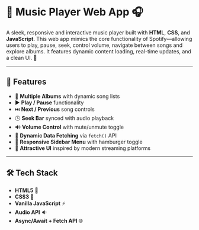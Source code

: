 # 🎵 Music Player Web App 🎧

A sleek, responsive and interactive music player built with **HTML**, **CSS**, and **JavaScript**. This web app mimics the core functionality of Spotify—allowing users to play, pause, seek, control volume, navigate between songs and explore albums. It features dynamic content loading, real-time updates, and a clean UI. 🚀

---

## 🌟 Features

- 🎼 **Multiple Albums** with dynamic song lists
- ▶️ **Play / Pause** functionality
- ⏭️ **Next / Previous** song controls
- 🕒 **Seek Bar** synced with audio playback
- 🔊 **Volume Control** with mute/unmute toggle
- 📁 **Dynamic Data Fetching** via `fetch()` API
- 📱 **Responsive Sidebar Menu** with hamburger toggle
- 🎨 **Attractive UI** inspired by modern streaming platforms

---

## 🛠️ Tech Stack

- **HTML5** 🧱
- **CSS3** 🎨
- **Vanilla JavaScript** ⚡
- **Audio API** 🔉
- **Async/Await + Fetch API** 🌐




